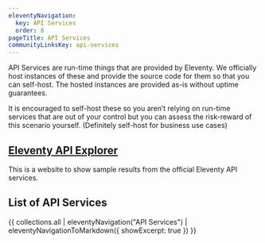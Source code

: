 ```yaml
---
eleventyNavigation:
  key: API Services
  order: 8
pageTitle: API Services
communityLinksKey: api-services
---
```

API Services are run-time things that are provided by Eleventy. We officially host instances of these and provide the source code for them so that you can self-host. The hosted instances are provided as-is without uptime guarantees.

It is encouraged to self-host these so you aren’t relying on run-time services that are out of your control but you can assess the risk-reward of this scenario yourself. (Definitely self-host for business use cases)

## [Eleventy API Explorer](https://api-explorer.11ty.dev/)

This is a website to show sample results from the official Eleventy API services.

## List of API Services

{{ collections.all | eleventyNavigation("API Services") | eleventyNavigationToMarkdown({ showExcerpt: true }) }}
